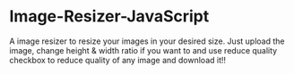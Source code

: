 # Image-Resizer-JavaScript

A image resizer to resize your images in your desired size. Just upload the image, change height & width ratio if you want to and use reduce quality checkbox to reduce quality of any image and download it!!
